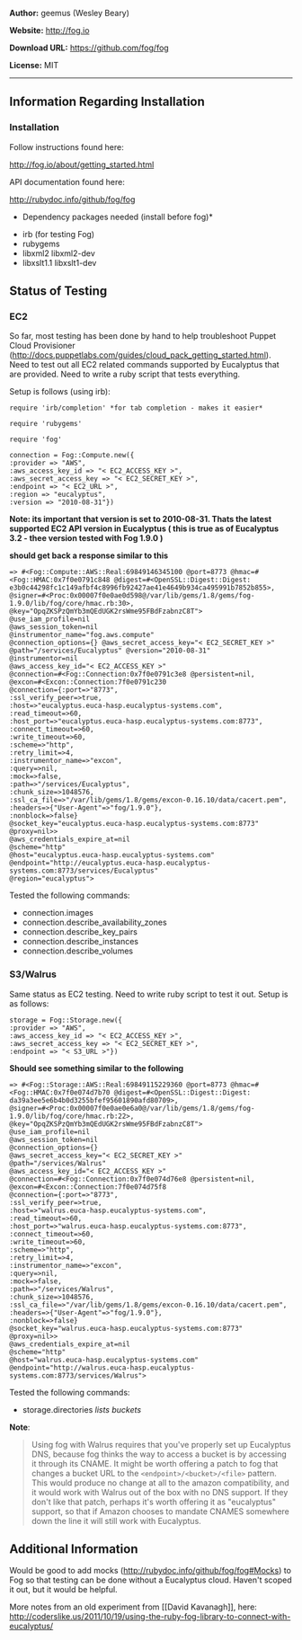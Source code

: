 **Author:** geemus (Wesley Beary)

**Website:** <a href="http://fog.io">http://fog.io</a>

**Download URL:** <a href="https://github.com/fog/fog">https://github.com/fog/fog</a>

**License:** MIT

***

## Information Regarding Installation

### Installation

Follow instructions found here:

http://fog.io/about/getting_started.html

API documentation found here:

http://rubydoc.info/github/fog/fog

* Dependency packages needed (install before fog)*

- irb (for testing Fog)
- rubygems
- libxml2 libxml2-dev
- libxslt1.1 libxslt1-dev

## Status of Testing

### EC2

So far, most testing has been done by hand to help troubleshoot Puppet Cloud Provisioner (http://docs.puppetlabs.com/guides/cloud_pack_getting_started.html).  Need to test out all EC2 related commands supported by Eucalyptus that are provided. Need to write a ruby script that tests everything. 

Setup is follows (using irb):

```
require 'irb/completion' *for tab completion - makes it easier*

require 'rubygems'

require 'fog'

connection = Fog::Compute.new({
:provider => "AWS",
:aws_access_key_id => "< EC2_ACCESS_KEY >",
:aws_secret_access_key => "< EC2_SECRET_KEY >",
:endpoint => "< EC2_URL >",
:region => "eucalyptus",
:version => "2010-08-31"})
```

**Note: its important that version is set to 2010-08-31.  Thats the latest supported EC2 API version in Eucalyptus ( this is true as of Eucalyptus 3.2 - thee version tested with Fog 1.9.0 )**

**should get back a response similar to this**
```
=> #<Fog::Compute::AWS::Real:69849146345100 @port=8773 @hmac=#<Fog::HMAC:0x7f0e0791c848 @digest=#<OpenSSL::Digest::Digest: e3b0c44298fc1c149afbf4c8996fb92427ae41e4649b934ca495991b7852b855>, 
@signer=#<Proc:0x00007f0e0ae0d598@/var/lib/gems/1.8/gems/fog-1.9.0/lib/fog/core/hmac.rb:30>, 
@key="OpqZKSPzQmYb3mQEdUGK2rsWme95FBdFzabnzC8T"> 
@use_iam_profile=nil 
@aws_session_token=nil 
@instrumentor_name="fog.aws.compute" 
@connection_options={} @aws_secret_access_key="< EC2_SECRET_KEY >" 
@path="/services/Eucalyptus" @version="2010-08-31" 
@instrumentor=nil 
@aws_access_key_id="< EC2_ACCESS_KEY >" 
@connection=#<Fog::Connection:0x7f0e0791c3e8 @persistent=nil, 
@excon=#<Excon::Connection:7f0e0791c230 
@connection={:port=>"8773", 
:ssl_verify_peer=>true, 
:host=>"eucalyptus.euca-hasp.eucalyptus-systems.com", 
:read_timeout=>60, 
:host_port=>"eucalyptus.euca-hasp.eucalyptus-systems.com:8773", 
:connect_timeout=>60, 
:write_timeout=>60, 
:scheme=>"http", 
:retry_limit=>4, 
:instrumentor_name=>"excon", 
:query=>nil, 
:mock=>false, 
:path=>"/services/Eucalyptus", 
:chunk_size=>1048576, 
:ssl_ca_file=>"/var/lib/gems/1.8/gems/excon-0.16.10/data/cacert.pem", 
:headers=>{"User-Agent"=>"fog/1.9.0"}, 
:nonblock=>false} 
@socket_key="eucalyptus.euca-hasp.eucalyptus-systems.com:8773" 
@proxy=nil>> 
@aws_credentials_expire_at=nil 
@scheme="http" 
@host="eucalyptus.euca-hasp.eucalyptus-systems.com" 
@endpoint="http://eucalyptus.euca-hasp.eucalyptus-systems.com:8773/services/Eucalyptus" 
@region="eucalyptus">
```

Tested the following commands:

- connection.images
- connection.describe_availability_zones
- connection.describe_key_pairs
- connection.describe_instances
- connection.describe_volumes

### S3/Walrus

Same status as EC2 testing.  Need to write ruby script to test it out. Setup is as follows:

```
storage = Fog::Storage.new({
:provider => "AWS",
:aws_access_key_id => "< EC2_ACCESS_KEY >",
:aws_secret_access_key => "< EC2_SECRET_KEY >",
:endpoint => "< S3_URL >"})
```

**Should see something similar to the following**
```
=> #<Fog::Storage::AWS::Real:69849115229360 @port=8773 @hmac=#<Fog::HMAC:0x7f0e074d7b70 @digest=#<OpenSSL::Digest::Digest: da39a3ee5e6b4b0d3255bfef95601890afd80709>, 
@signer=#<Proc:0x00007f0e0ae0e6a0@/var/lib/gems/1.8/gems/fog-1.9.0/lib/fog/core/hmac.rb:22>, 
@key="OpqZKSPzQmYb3mQEdUGK2rsWme95FBdFzabnzC8T"> 
@use_iam_profile=nil 
@aws_session_token=nil 
@connection_options={} 
@aws_secret_access_key="< EC2_SECRET_KEY >" 
@path="/services/Walrus" 
@aws_access_key_id="< EC2_ACCESS_KEY >" 
@connection=#<Fog::Connection:0x7f0e074d76e8 @persistent=nil, 
@excon=#<Excon::Connection:7f0e074d75f8 
@connection={:port=>"8773", 
:ssl_verify_peer=>true, 
:host=>"walrus.euca-hasp.eucalyptus-systems.com", 
:read_timeout=>60, 
:host_port=>"walrus.euca-hasp.eucalyptus-systems.com:8773", 
:connect_timeout=>60, 
:write_timeout=>60, 
:scheme=>"http", 
:retry_limit=>4, 
:instrumentor_name=>"excon", 
:query=>nil, 
:mock=>false, 
:path=>"/services/Walrus", 
:chunk_size=>1048576, 
:ssl_ca_file=>"/var/lib/gems/1.8/gems/excon-0.16.10/data/cacert.pem", 
:headers=>{"User-Agent"=>"fog/1.9.0"}, 
:nonblock=>false} 
@socket_key="walrus.euca-hasp.eucalyptus-systems.com:8773" 
@proxy=nil>>
@aws_credentials_expire_at=nil 
@scheme="http" 
@host="walrus.euca-hasp.eucalyptus-systems.com" 
@endpoint="http://walrus.euca-hasp.eucalyptus-systems.com:8773/services/Walrus">
```

Tested the following commands:

- storage.directories *lists buckets*

**Note**: 
>Using fog with Walrus requires that you've properly set up Eucalyptus DNS, because fog thinks the way to access a bucket is by accessing it through its CNAME. It might be worth offering a patch to fog that changes a bucket URL to the ``<endpoint>/<bucket>/<file>`` pattern. This would produce no change at all to the amazon compatibility, and it would work with Walrus out of the box with no DNS support. If they don't like that patch, perhaps it's worth offering it as "eucalyptus" support, so that if Amazon chooses to mandate CNAMES somewhere down the line it will still work with Eucalyptus.

## Additional Information

Would be good to add mocks (http://rubydoc.info/github/fog/fog#Mocks) to Fog so that testing can be done without a Eucalyptus cloud.  Haven't scoped it out, but it would be helpful.

More notes from an old experiment from [[David Kavanagh]], here: http://coderslike.us/2011/10/19/using-the-ruby-fog-library-to-connect-with-eucalyptus/
